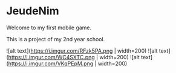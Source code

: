 # JeudeNim

Welcome to my first mobile game.

This is a project of my 2nd year school.


![alt text](https://i.imgur.com/RFzk5PA.png | width=200)
![alt text](https://i.imgur.com/WC4SXTC.png | width=200)
![alt text](https://i.imgur.com/VKqPEpM.png | width=200)
